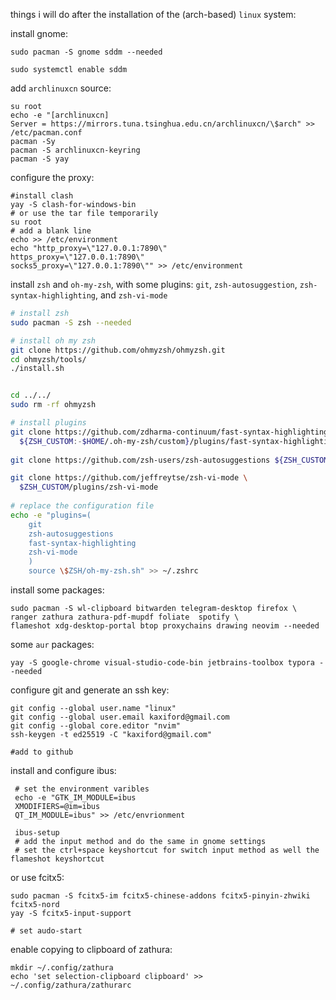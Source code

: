 things i will do after the installation of the (arch-based) `linux` system:

install gnome:

```shell
sudo pacman -S gnome sddm --needed

sudo systemctl enable sddm
```

add `archlinuxcn` source:

```shell
su root
echo -e "[archlinuxcn]
Server = https://mirrors.tuna.tsinghua.edu.cn/archlinuxcn/\$arch" >> /etc/pacman.conf
pacman -Sy
pacman -S archlinuxcn-keyring
pacman -S yay
```

configure the proxy:

```shell
#install clash
yay -S clash-for-windows-bin
# or use the tar file temporarily
su root
# add a blank line
echo >> /etc/environment
echo "http_proxy=\"127.0.0.1:7890\"
https_proxy=\"127.0.0.1:7890\"
socks5_proxy=\"127.0.0.1:7890\"" >> /etc/environment
```

install `zsh` and `oh-my-zsh`, with some plugins: `git`, `zsh-autosuggestion`, `zsh-syntax-highlighting`, and `zsh-vi-mode`

```bash
# install zsh
sudo pacman -S zsh --needed

# install oh my zsh
git clone https://github.com/ohmyzsh/ohmyzsh.git
cd ohmyzsh/tools/
./install.sh


cd ../../
sudo rm -rf ohmyzsh

# install plugins
git clone https://github.com/zdharma-continuum/fast-syntax-highlighting.git \
  ${ZSH_CUSTOM:-$HOME/.oh-my-zsh/custom}/plugins/fast-syntax-highlighting
  
git clone https://github.com/zsh-users/zsh-autosuggestions ${ZSH_CUSTOM:-~/.oh-my-zsh/custom}/plugins/zsh-autosuggestions

git clone https://github.com/jeffreytse/zsh-vi-mode \
  $ZSH_CUSTOM/plugins/zsh-vi-mode
  
# replace the configuration file
echo -e "plugins=(
	git
	zsh-autosuggestions
	fast-syntax-highlighting
	zsh-vi-mode
	)
	source \$ZSH/oh-my-zsh.sh" >> ~/.zshrc

```

install some packages:

```shell
sudo pacman -S wl-clipboard bitwarden telegram-desktop firefox \
ranger zathura zathura-pdf-mupdf foliate  spotify \
flameshot xdg-desktop-portal btop proxychains drawing neovim --needed
```

some `aur` packages:

```shell
yay -S google-chrome visual-studio-code-bin jetbrains-toolbox typora --needed
```

configure git and generate an ssh key:
```shell
git config --global user.name "linux"
git config --global user.email kaxiford@gmail.com
git config --global core.editor "nvim"
ssh-keygen -t ed25519 -C "kaxiford@gmail.com"

#add to github
```

install and configure ibus:

```shell
 # set the environment varibles
 echo -e "GTK_IM_MODULE=ibus
 XMODIFIERS=@im=ibus
 QT_IM_MODULE=ibus" >> /etc/envrionment
 
 ibus-setup
 # add the input method and do the same in gnome settings
 # set the ctrl+space keyshortcut for switch input method as well the flameshot keyshortcut
```

or use fcitx5:

```shell
sudo pacman -S fcitx5-im fcitx5-chinese-addons fcitx5-pinyin-zhwiki fcitx5-nord
yay -S fcitx5-input-support

# set audo-start
```

enable copying to clipboard of zathura:

```shell
mkdir ~/.config/zathura
echo 'set selection-clipboard clipboard' >> ~/.config/zathura/zathurarc
```

